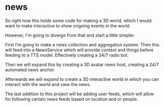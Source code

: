 # news

So right now this holds some code for making a 3D world, which I would want to make interactive to show ongoing events in the world. 

However, I'm going to diverge from that and start a little simpler.

First I'm going to make a news collection and aggregation system. Then this will feed into a NewsService which will provide context and things before feeding to a TTS model. Effectively creating a 24/7 radio bot. 

Then we will expand this by creating a 3D avatar news host, creating a 24/7 automated news anchor. 

Afterwards we will expand to create a 3D interactive world in which you can interact with the world and view the news.

The last addition to this project will be adding user feeds, which will allow for following certain news feeds based on location and or people.